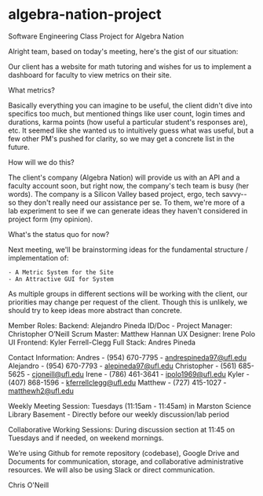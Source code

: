 # algebra-nation-project
Software Engineering Class Project for Algebra Nation

Alright team, based on today's meeting, here's the gist of our situation:

Our client has a website for math tutoring and wishes for us to implement
a dashboard for faculty to view metrics on their site.

What metrics?

Basically everything you can imagine to be useful, the client didn't dive into specifics
too much, but mentioned things like user count, login times and durations, karma points (how useful a particular student's responses are), etc.  It seemed like she wanted us to intuitively guess what was useful, but a few other PM's pushed for clarity, so we may get
a concrete list in the future.

How will we do this?

The client's company (Algebra Nation) will provide us with an API and a faculty account soon, but right now, the company's tech team is busy (her words).  The company is a Silicon Valley based project, ergo, tech savvy--  so they don't really need our assistance per se.  To them, we're more of a lab experiment to see if we can generate ideas they haven't considered in project form (my opinion).

What's the status quo for now?

Next meeting, we'll be brainstorming ideas for the fundamental structure / implementation
of:

    - A Metric System for the Site
    - An Attractive GUI for System

As multiple groups in different sections will be working with the client, our priorities may change per request of the client. Though this is unlikely, we should try to keep ideas more abstract than concrete.


Member Roles:
Backend: Alejandro Pineda
ID/Doc - Project Manager: Christopher O’Neill Scrum Master: Matthew Hannan
UX Designer: Irene Polo
UI Frontend: Kyler Ferrell-Clegg Full Stack: Andres Pineda

Contact Information:
Andres - (954) 670-7795 - andrespineda97@ufl.edu
Alejandro - (954) 670-7793 - alepineda97@ufl.edu
Christopher - (561) 685-5625 - cjoneill@ufl.edu
Irene - (786) 461-3641 - ipolo1969@ufl.edu
Kyler - (407) 868-1596 - kferrellclegg@ufl.edu
Matthew - (727) 415-1027 - matthewh2@ufl.edu

Weekly Meeting Session:
Tuesdays (11:15am - 11:45am) in Marston Science Library Basement - Directly before our weekly discussion/lab period

Collaborative Working Sessions:
During discussion section at 11:45 on Tuesdays and if needed, on weekend mornings.

We’re using Github for remote repository (codebase), Google Drive and Documents for communication, storage, and collaborative administrative resources. We will also be using Slack or direct communication.


Chris O'Neill
